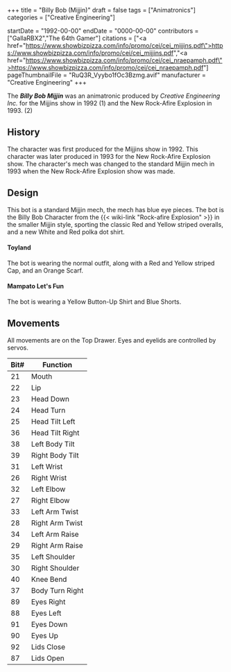 +++
title = "Billy Bob (Mijjin)"
draft = false
tags = ["Animatronics"]
categories = ["Creative Engineering"]


startDate = "1992-00-00"
endDate = "0000-00-00"
contributors = ["GallaRBX2","The 64th Gamer"]
citations = ["<a href=\"https://www.showbizpizza.com/info/promo/cei/cei_mijjins.pdf\">https://www.showbizpizza.com/info/promo/cei/cei_mijjins.pdf</a>","<a href=\"https://www.showbizpizza.com/info/promo/cei/cei_nraepamph.pdf\">https://www.showbizpizza.com/info/promo/cei/cei_nraepamph.pdf</a>"]
pageThumbnailFile = "RuQ3R_Vyybo1fOc3Bzmg.avif"
manufacturer = "Creative Engineering"
+++

The ***Billy Bob Mijjin*** was an animatronic produced by *Creative Engineering Inc.* for the Mijjins show in 1992 (1) and the New Rock-Afire Explosion in 1993. (2)

## History

The character was first produced for the Mijjins show in 1992. This character was later produced in 1993 for the New Rock-Afire Explosion show. The character's mech was changed to the standard Mijjin mech in 1993 when the New Rock-Afire Explosion show was made.

## Design

This bot is a standard Mijjin mech, the mech has blue eye pieces. The bot is the Billy Bob Character from the {{< wiki-link "Rock-afire Explosion" >}} in the smaller Mijjin style, sporting the classic Red and Yellow striped overalls, and a new White and Red polka dot shirt.

#### Toyland

The bot is wearing the normal outfit, along with a Red and Yellow striped Cap, and an Orange Scarf.

#### Mampato Let's Fun

The bot is wearing a Yellow Button-Up Shirt and Blue Shorts.

## Movements

All movements are on the Top Drawer. Eyes and eyelids are controlled by servos.

| Bit# | Function        |
|------|-----------------|
| 21   | Mouth           |
| 22   | Lip             |
| 23   | Head Down       |
| 24   | Head Turn       |
| 25   | Head Tilt Left  |
| 36   | Head Tilt Right |
| 38   | Left Body Tilt  |
| 39   | Right Body Tilt |
| 31   | Left Wrist      |
| 26   | Right Wrist     |
| 32   | Left Elbow      |
| 27   | Right Elbow     |
| 33   | Left Arm Twist  |
| 28   | Right Arm Twist |
| 34   | Left Arm Raise  |
| 29   | Right Arm Raise |
| 35   | Left Shoulder   |
| 30   | Right Shoulder  |
| 40   | Knee Bend       |
| 37   | Body Turn Right |
| 89   | Eyes Right      |
| 88   | Eyes Left       |
| 91   | Eyes Down       |
| 90   | Eyes Up         |
| 92   | Lids Close      |
| 87   | Lids Open       |